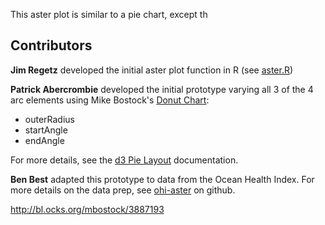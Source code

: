 This aster plot is similar to a pie chart, except th

## Contributors

**Jim Regetz** developed the initial aster plot function in R (see [aster.R](https://github.com/OHI-Science/ohicore/blob/master/R/aster.R))

**Patrick Abercrombie** developed the initial prototype varying all 3 of the 4 arc elements using Mike Bostock's [Donut Chart](http://bl.ocks.org/mbostock/3887193):

- outerRadius
- startAngle
- endAngle

For more details, see the [d3 Pie Layout](https://github.com/mbostock/d3/wiki/Pie-Layout#_pie) documentation.

**Ben Best** adapted this prototype to data from the Ocean Health Index. For more details on the data prep, see [ohi-aster](github.com/bbest/ohi-aster) on github.


http://bl.ocks.org/mbostock/3887193